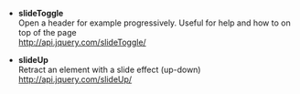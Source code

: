 * **slideToggle**   
Open a header for example progressively. Useful for help and how to on top of the page  
http://api.jquery.com/slideToggle/

* **slideUp**   
Retract an element with a slide effect (up-down)   
http://api.jquery.com/slideUp/